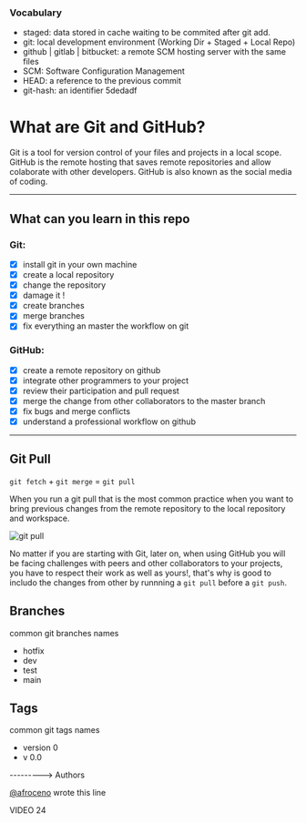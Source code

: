 ### Vocabulary
* staged: data stored in cache waiting to be commited after git add.
* git: local development environment (Working Dir + Staged + Local Repo)
* github | gitlab | bitbucket: a remote SCM hosting server with the same files
* SCM:  Software Configuration Management
* HEAD: a reference to the previous commit
* git-hash: an identifier 5dedadf

# What are Git and GitHub?
Git is a tool for version control of your files and projects in a local scope. GitHub is the remote hosting that saves remote repositories and allow colaborate with other developers. GitHub is also known as the social media of coding.
___
## What can you learn in this repo
### Git:
* [x] install git in your own machine
* [x] create a local repository
* [x] change the repository
* [x] damage it !
* [x] create branches
* [x] merge branches
* [x] fix everything an master the workflow on git
### GitHub:

* [x] create a remote repository on github
* [x] integrate other programmers to your project
* [x] review their participation and pull request
* [x] merge the change from other collaborators to the master branch
* [x] fix bugs and merge conflicts
* [x] understand a professional workflow on github
___
## Git Pull
`git fetch` + `git merge` = `git pull`

When you run a git pull that is the most common practice when you want to bring previous changes from the remote repository to the local repository and workspace.

![git pull](https://i1.wp.com/kheri.net/wp-content/uploads/2020/11/image.png?fit=650%2C279&ssl=1)

No matter if you are starting with Git, later on, when using GitHub you will be facing challenges with peers and other collaborators to your projects, you have to respect their work as well as yours!, that's why is good to includo the changes from other by runnning a `git pull` before a `git push`.

## Branches
common git branches names
* hotfix
* dev
* test
* main

## Tags
common git tags names
* version 0
* v 0.0

---------> Authors

[@afroceno](https://github.com/afroceno) wrote this line

VIDEO 24
